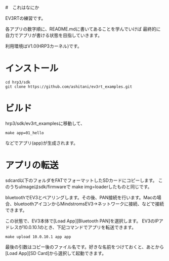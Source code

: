 #　これはなにか

EV3RTの練習です。

各アプリの数字順に、README.mdに書いてあることを学んでいけば
最終的に自力でアプリが書ける状態を目指していきます。

利用環境はV1.0(HRP3カーネル)です。

# インストール

```
cd hrp3/sdk
git clone https://github.com/ashitani/ev3rt_examples.git
```

# ビルド

hrp3/sdk/ev3rt_examplesに移動して、

```
make app=01_hello
```
などでアプリ(app)が生成されます。

# アプリの転送

sdcard以下のフォルダをFATでフォーマットしたSDカードにコピーします。
このうちuImageはsdk/firmwareで make img=loaderしたものと同じです。

bluetoothでEV3とペアリングします。その後、PAN接続を行います。Macの場合、bluetoothアイコンからMindstromsEV3->ネットワークに接続、などで接続できます。

この状態で、EV3本体で[Load App][Bluetooth PAN]を選択します。
EV3のIPアドレスが10.0.10.1のとき、下記コマンドでアプリを転送できます。

```
make upload 10.0.10.1 app app
```

最後の引数はコピー後のファイル名です。好きな名前をつけておくと、あとから
[Load App][SD Card]から選択して起動できます。

